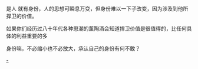 
是人 就有身份，人的思想可瞬息万变，但身份难以一下子改变，因为涉及到他所捍卫的价值。

如果你们经历过八十年代各种思潮的薰陶酒会知道捍卫价值是很值得的，比任何具体的利益重要的多

身份嘛，不必缩小也不必放大，承认自己的身份有何不敢？

[-](http://thomas-008.blogspot.com/2017/06/3.html)
